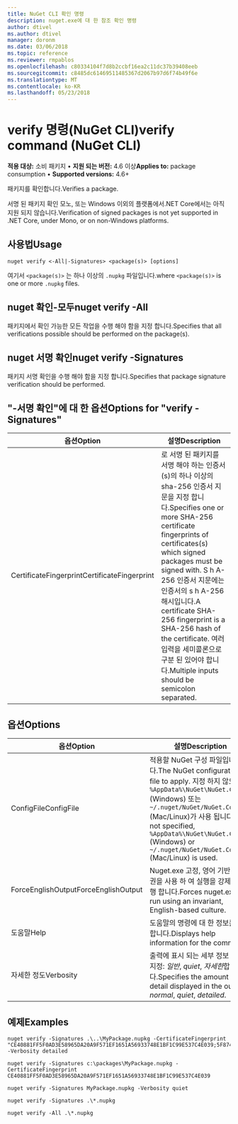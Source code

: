 ```yaml
---
title: NuGet CLI 확인 명령
description: nuget.exe에 대 한 참조 확인 명령
author: dtivel
ms.author: dtivel
manager: doronm
ms.date: 03/06/2018
ms.topic: reference
ms.reviewer: rmpablos
ms.openlocfilehash: c80334104f7d8b2ccbf16ea2c11dc37b39408eeb
ms.sourcegitcommit: c8485dc61469511485367d2067b97d6f74b49f6e
ms.translationtype: MT
ms.contentlocale: ko-KR
ms.lasthandoff: 05/23/2018
---
```

# <a name="verify-command-nuget-cli"></a><span data-ttu-id="3d9b8-103">verify 명령(NuGet CLI)</span><span class="sxs-lookup"><span data-stu-id="3d9b8-103">verify command (NuGet CLI)</span></span>

<span data-ttu-id="3d9b8-104">**적용 대상:** 소비 패키지 &bullet; **지원 되는 버전:** 4.6 이상</span><span class="sxs-lookup"><span data-stu-id="3d9b8-104">**Applies to:** package consumption &bullet; **Supported versions:** 4.6+</span></span>

<span data-ttu-id="3d9b8-105">패키지를 확인합니다.</span><span class="sxs-lookup"><span data-stu-id="3d9b8-105">Verifies a package.</span></span>

<span data-ttu-id="3d9b8-106">서명 된 패키지 확인 모노, 또는 Windows 이외의 플랫폼에서.NET Core에서는 아직 지원 되지 않습니다.</span><span class="sxs-lookup"><span data-stu-id="3d9b8-106">Verification of signed packages is not yet supported in .NET Core, under Mono, or on non-Windows platforms.</span></span>

## <a name="usage"></a><span data-ttu-id="3d9b8-107">사용법</span><span class="sxs-lookup"><span data-stu-id="3d9b8-107">Usage</span></span>

```cli
nuget verify <-All|-Signatures> <package(s)> [options]
```

<span data-ttu-id="3d9b8-108">여기서 `<package(s)>` 는 하나 이상의 `.nupkg` 파일입니다.</span><span class="sxs-lookup"><span data-stu-id="3d9b8-108">where `<package(s)>` is one or more `.nupkg` files.</span></span>

## <a name="nuget-verify--all"></a><span data-ttu-id="3d9b8-109">nuget 확인-모두</span><span class="sxs-lookup"><span data-stu-id="3d9b8-109">nuget verify -All</span></span>

<span data-ttu-id="3d9b8-110">패키지에서 확인 가능한 모든 작업을 수행 해야 함을 지정 합니다.</span><span class="sxs-lookup"><span data-stu-id="3d9b8-110">Specifies that all verifications possible should be performed on the package(s).</span></span>

## <a name="nuget-verify--signatures"></a><span data-ttu-id="3d9b8-111">nuget 서명 확인</span><span class="sxs-lookup"><span data-stu-id="3d9b8-111">nuget verify -Signatures</span></span>

<span data-ttu-id="3d9b8-112">패키지 서명 확인을 수행 해야 함을 지정 합니다.</span><span class="sxs-lookup"><span data-stu-id="3d9b8-112">Specifies that package signature verification should be performed.</span></span>

## <a name="options-for-verify--signatures"></a><span data-ttu-id="3d9b8-113">"-서명 확인"에 대 한 옵션</span><span class="sxs-lookup"><span data-stu-id="3d9b8-113">Options for "verify -Signatures"</span></span>

| <span data-ttu-id="3d9b8-114">옵션</span><span class="sxs-lookup"><span data-stu-id="3d9b8-114">Option</span></span> | <span data-ttu-id="3d9b8-115">설명</span><span class="sxs-lookup"><span data-stu-id="3d9b8-115">Description</span></span> |
| --- | --- |
| <span data-ttu-id="3d9b8-116">CertificateFingerprint</span><span class="sxs-lookup"><span data-stu-id="3d9b8-116">CertificateFingerprint</span></span> | <span data-ttu-id="3d9b8-117">로 서명 된 패키지를 서명 해야 하는 인증서 (s)의 하나 이상의 sha-256 인증서 지문을 지정 합니다.</span><span class="sxs-lookup"><span data-stu-id="3d9b8-117">Specifies one or more SHA-256 certificate fingerprints of certificates(s) which signed packages must be signed with.</span></span> <span data-ttu-id="3d9b8-118">S h A-256 인증서 지문에는 인증서의 s h A-256 해시입니다.</span><span class="sxs-lookup"><span data-stu-id="3d9b8-118">A certificate SHA-256 fingerprint is a SHA-256 hash of the certificate.</span></span> <span data-ttu-id="3d9b8-119">여러 입력을 세미콜론으로 구분 된 있어야 합니다.</span><span class="sxs-lookup"><span data-stu-id="3d9b8-119">Multiple inputs should be semicolon separated.</span></span> |

## <a name="options"></a><span data-ttu-id="3d9b8-120">옵션</span><span class="sxs-lookup"><span data-stu-id="3d9b8-120">Options</span></span>

| <span data-ttu-id="3d9b8-121">옵션</span><span class="sxs-lookup"><span data-stu-id="3d9b8-121">Option</span></span> | <span data-ttu-id="3d9b8-122">설명</span><span class="sxs-lookup"><span data-stu-id="3d9b8-122">Description</span></span> |
| --- | --- |
| <span data-ttu-id="3d9b8-123">ConfigFile</span><span class="sxs-lookup"><span data-stu-id="3d9b8-123">ConfigFile</span></span> | <span data-ttu-id="3d9b8-124">적용할 NuGet 구성 파일입니다.</span><span class="sxs-lookup"><span data-stu-id="3d9b8-124">The NuGet configuration file to apply.</span></span> <span data-ttu-id="3d9b8-125">지정 하지 않으면 `%AppData%\NuGet\NuGet.Config` (Windows) 또는 `~/.nuget/NuGet/NuGet.Config` (Mac/Linux)가 사용 됩니다.</span><span class="sxs-lookup"><span data-stu-id="3d9b8-125">If not specified, `%AppData%\NuGet\NuGet.Config` (Windows) or `~/.nuget/NuGet/NuGet.Config` (Mac/Linux) is used.</span></span>|
| <span data-ttu-id="3d9b8-126">ForceEnglishOutput</span><span class="sxs-lookup"><span data-stu-id="3d9b8-126">ForceEnglishOutput</span></span> | <span data-ttu-id="3d9b8-127">Nuget.exe 고정, 영어 기반 문화권을 사용 하 여 실행을 강제로 수행 합니다.</span><span class="sxs-lookup"><span data-stu-id="3d9b8-127">Forces nuget.exe to run using an invariant, English-based culture.</span></span> |
| <span data-ttu-id="3d9b8-128">도움말</span><span class="sxs-lookup"><span data-stu-id="3d9b8-128">Help</span></span> | <span data-ttu-id="3d9b8-129">도움말의 명령에 대 한 정보를 표시 합니다.</span><span class="sxs-lookup"><span data-stu-id="3d9b8-129">Displays help information for the command.</span></span> |
| <span data-ttu-id="3d9b8-130">자세한 정도</span><span class="sxs-lookup"><span data-stu-id="3d9b8-130">Verbosity</span></span> | <span data-ttu-id="3d9b8-131">출력에 표시 되는 세부 정보 수준을 지정: *일반*, *quiet*, *자세한*합니다.</span><span class="sxs-lookup"><span data-stu-id="3d9b8-131">Specifies the amount of detail displayed in the output: *normal*, *quiet*, *detailed*.</span></span> |

## <a name="examples"></a><span data-ttu-id="3d9b8-132">예제</span><span class="sxs-lookup"><span data-stu-id="3d9b8-132">Examples</span></span>

```cli
nuget verify -Signatures .\..\MyPackage.nupkg -CertificateFingerprint "CE40881FF5F0AD3E58965DA20A9F571EF1651A56933748E1BF1C99E537C4E039;5F874AAF47BCB268A19357364E7FBB09D6BF9E8A93E1229909AC5CAC865802E2" -Verbosity detailed

nuget verify -Signatures c:\packages\MyPackage.nupkg -CertificateFingerprint CE40881FF5F0AD3E58965DA20A9F571EF1651A56933748E1BF1C99E537C4E039

nuget verify -Signatures MyPackage.nupkg -Verbosity quiet

nuget verify -Signatures .\*.nupkg

nuget verify -All .\*.nupkg

```